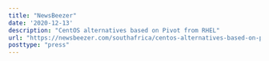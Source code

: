 ```yaml
---
title: "NewsBeezer"
date: '2020-12-13'
description: "CentOS alternatives based on Pivot from RHEL"
url: "https://newsbeezer.com/southafrica/centos-alternatives-based-on-pivot-from-rhel/"
posttype: "press"
---
```

